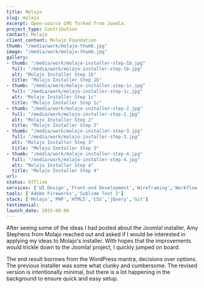 ```yaml
---
title: Molajo
slug: molajo
excerpt: Open-source CMS forked from Joomla.
project_type: Contribution
contact: Molajo
client_content: Molajo Foundation
thumb: "/media/work/molajo-thumb.jpg"
image: "/media/work/molajo-thumb.jpg"
gallery:
- thumb: "/media/work/molajo-installer-step-1b.jpg"
  full: "/media/work/molajo-installer-step-1b.jpg"
  alt: "Molajo Installer Step 1b"
  title: "Molajo Installer Step 1b"
- thumb: "/media/work/molajo-installer-step-1c.jpg"
  full: "/media/work/molajo-installer-step-1c.jpg"
  alt: "Molajo Installer Step 1c"
  title: "Molajo Installer Step 1c"
- thumb: "/media/work/molajo-installer-step-2.jpg"
  full: "/media/work/molajo-installer-step-2.jpg"
  alt: "Molajo Installer Step 2"
  title: "Molajo Installer Step 2"
- thumb: "/media/work/molajo-installer-step-3.jpg"
  full: "/media/work/molajo-installer-step-3.jpg"
  alt: "Molajo Installer Step 3"
  title: "Molajo Installer Step 3"
- thumb: "/media/work/molajo-installer-step-4.jpg"
  full: "/media/work/molajo-installer-step-4.jpg"
  alt: "Molajo Installer Step 4"
  title: "Molajo Installer Step 4"
url: 
status: Offline
services: ['UI Design','Front-end Development','Wireframing','Workflow Optimisation']
tools: ['Adobe Fireworks','Sublime Text 2']
stack: ['Molajo','PHP','HTML5','CSS','jQuery','Git']
testimonial: 
launch_date: 2015-08-06
---
```

After seeing some of the ideas I had posted about the Joomla! installer, Amy Stephens from Molajo reached out and asked if I would be interested in applying my ideas to Molajo's installer. With hopes that the improvements would trickle down to the Joomla! project, I quickly jumped on board.

The end result borrows from the WordPress mantra, decisions over options. The previous installer was some what clunky and cumbersome. The revised version is intentionally minimal, but there is a lot happening in the background to ensure quick and easy setup.
